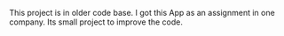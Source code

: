 This project is in older code base.
I got this App as an assignment in one company.
Its small project to improve the code.
